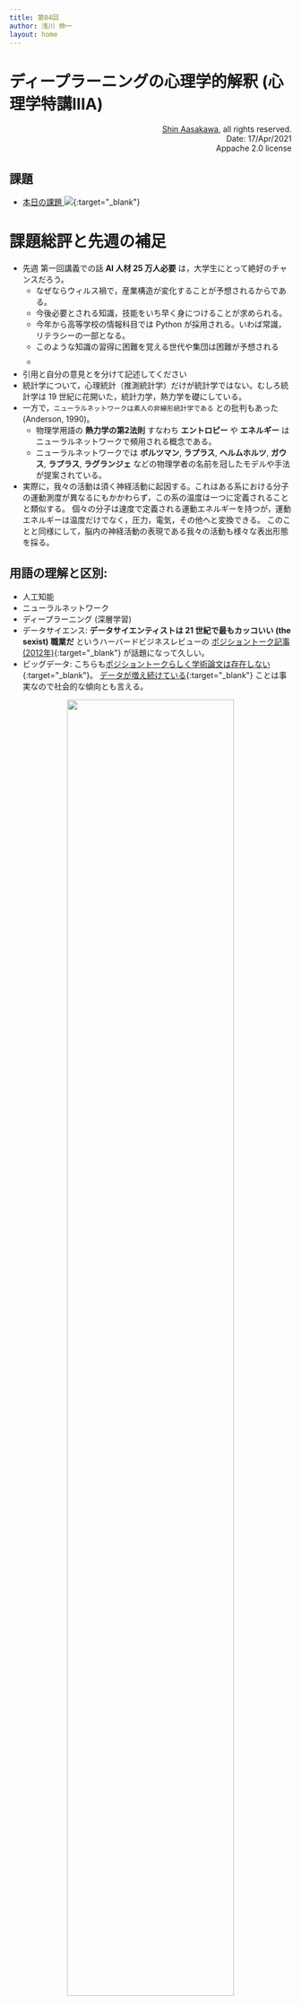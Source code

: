 ```yaml
---
title: 第04回
author: 浅川 伸一
layout: home
---
```



# ディープラーニングの心理学的解釈 (心理学特講IIIA)

<div align='right'>
<a href='mailto:educ0233@komazawa-u.ac.jp'>Shin Aasakawa</a>, all rights reserved.<br>
Date: 17/Apr/2021<br/>
Appache 2.0 license<br/>
</div>

<!--
# [ディープラーニングの心理学的解釈 (心理学特講IIIA)](https://komazawa-deep-learning.github.io/)

<div align='right'>
<a href='mailto:educ0233@komazawa-u.ac.jp'>Shin Aasakawa</a>, all rights reserved.<br>
Date: 15/May/2020<br/>
Appache 2.0 license<br/>
</div>

## 本日の学習目標
1. 課題総評と先週の補足
2. 先週の復習 [colab](https://colab.research.google.com/notebooks/welcome.ipynb?hl=ja){target="_blank"}
4. 用語の理解と区別:
5. 実習
6. ニューラルネットワークの歴史
-->

## 課題

- [本日の課題 <img src="../assets/colab_icon.svg">](https://github.com/komazawa-deep-learning/komazawa-deep-learning.github.io/blob/master/notebooks/2020_0515komazawa_assignment000.ipynb){:target="_blank"}


# 課題総評と先週の補足

- 先週 第一回講義での話 **AI 人材 25 万人必要** は，大学生にとって絶好のチャンスだろう。
    - なぜならウィルス禍で，産業構造が変化することが予想されるからである。
    - 今後必要とされる知識，技能をいち早く身につけることが求められる。
    - 今年から高等学校の情報科目では Python が採用される。いわば常識，リテラシーの一部となる。
    - このような知識の習得に困難を覚える世代や集団は困難が予想される
    - <font color="white" size="+2">You cannot teach an old dog new tricks.</font>
- 引用と自分の意見とを分けて記述してください
- 統計学について，心理統計（推測統計学）だけが統計学ではない。むしろ統計学は 19 世紀に花開いた，統計力学，熱力学を礎にしている。
- 一方で，`ニューラルネットワークは素人の非線形統計学である` との批判もあった(Anderson, 1990)。
    - 物理学用語の **熱力学の第2法則** すなわち **エントロピー** や **エネルギー** は ニューラルネットワークで頻用される概念である。
    - ニューラルネットワークでは **ボルツマン**, **ラプラス**, **ヘルムホルツ**, **ガウス**, **ラプラス**, **ラグランジェ**  などの物理学者の名前を冠したモデルや手法が提案されている。
- 実際に，我々の活動は須く神経活動に起因する。これはある系における分子の運動測度が異なるにもかかわらず，この系の温度は一つに定義されることと類似する。
個々の分子は速度で定義される運動エネルギーを持つが，運動エネルギーは温度だけでなく，圧力，電気，その他へと変換できる。
このことと同様にして，脳内の神経活動の表現である我々の活動も様々な表出形態を採る。

<!--
Authors:    J.A. Anderson, A. Pellionisz, E. Rosenfeld (eds.)
Title:      Neurocomputing 2: Directions for Research
Reference:  MIT Press, Cambridge (1990), Massachusetts

### ANNs are some kind of non-linear statistics for amateurs
-->


## 用語の理解と区別:
- 人工知能
- ニューラルネットワーク
- ディープラーニング (深層学習)
- データサイエンス: **データサイエンティストは 21 世紀で最もカッコいい (the sexist) 職業だ** というハーバードビジネスレビューの [ポジショントーク記事 (2012年)](https://hbr.org/2012/10/data-scientist-the-sexiest-job-of-the-21st-century){:target="_blank"} が話題になって久しい。
- ビッグデータ: こちらも[ポジショントークらしく学術論文は存在しない](https://bits.blogs.nytimes.com/2013/02/01/the-origins-of-big-data-an-etymological-detective-story/){:target="_blank"}。 [データが増え続けている](http://www.uvm.edu/pdodds/files/papers/others/2011/hilbert2011a.pdf){:target="_blank"}
 ことは事実なので社会的な傾向とも言える。

<div align="center">
<img src='https://komazawa-deep-learning.github.io/assets//2017Goodfellow_Fig1_4ja.svg' style="width:77%"></br>
Goodfellow et al. (2017) Fig.1 を改変
</div>

- 私見だが，ビッグデータの規模は，まだまだ足りないと考える。
例えば，我々の網膜から入力される視覚信号は一秒間に 60 回以下であろう。
そうでなければ天井にある蛍光灯は点滅して知覚されるはずである。
我々が蛍光灯を常灯光として認識できることから視覚情報処理過程は 1 秒間に 60 回以下のサンプリングしか行っていないとみなせる。
アニメーションでは 毎秒 30 回程度の場合もある。
一日 18 時間覚醒していて，その間に毎秒 60 枚の画像が視覚系に入力されていると考えると一日あたりの入力画像数は，60 (枚/秒) * 60 (秒/分) * 60 (分/時間) * 18 (時間) = 388,8000 である。
一日あたり 388 万枚以上の画像を見て乳児は視覚情報処理を発達させると考えると，入力データ数が 388 万以下のデータ解析では，新生児がさらされている視覚環境に換算すると一日以下であると言える。
- <font size="+1" color="teal">この授業では，**単純化，簡素化した行動モデルとして現在のディープラーニング (多層ニューラルネットワーク) モデルを捉え，心理学モデルとして解釈できるか考える**。</font>


## クイズ: 次の省略形を調べよ

- ANN: <font color="white">人工ニューラルネットワーク Artificial Neural Networks</font>
- BNN: <font color="white">生物学的ニューラルネットワーク Biological Neural Networks</font>
- CNN: <font color="white">畳み込みニューラルネットワーク Convolutional Neural Networks</font>
- DNN: <font color="white">深層ニューラルネットワーク Deep Neural Networks</font>

## 次の語の示すサイトを訪れ，それぞれどのようなサイトかを調べよ。
いずれも現在のエコシステムとしての役割を果たしている。

1. arXiv: <font color="white">論文置き場</font>
2. Colab: 
3. Github: <font color="white">プログラムのソースコード置き場</font>
4. Stack Oerflow: <font color="white">掲示板，ノウハウ集</font>
5. Reddit: <font color="white">掲示板，ただしビッグネーム本人が降臨することがある</font>

<!-- 
# AI を学ぶ人間のための心構え
- 無知蒙昧から来るブラックボックス的な恐怖を払拭するよう務める(現時点での技術的な裏付けに基づく啓蒙活動)
- 現在の技術から予測できる近未来の展望を語ることを忌避しない(謙遜は美徳ではない)

<center>
<img src="https://blogs-images.forbes.com/markhughes/files/2016/01/Terminator-2-1200x873.jpg" style="width:32%"> 
<img src="http://zatugaku1128.com/wp-content/uploads/2016/09/%E3%83%89%E3%83%A9%E3%81%88%E3%82%82%E3%82%93.png" style="width:20%"></br>
</center>

未来はどっち？ **It will depend on you.**

# クイズ
* 次の語の組み合わせのうち不適切なものを指摘せよ

1. IBM - Watson - Joapady
2. DeepMind - AlphaGo - 囲碁
3. Google 翻訳 - ペッパー
4. Uber - 自動運転
-->

---

## 文献

- [労働新聞平成31年2月25日号 知識を拡張する道具 人類の歴史の延長線上に](https://github.com/ShinAsakawa/2019komazawa/blob/master/master/2019laborNews.pdf){:target="_blank"}
- [イラストで学ぶ 人工知能概論](https://www.amazon.co.jp/gp/product/4061538233/) (KS情報科学専門書) ([谷口](http://ai.tanichu.com/), 2014)
<!--https://www.amazon.co.jp/gp/product/4061538233/ -->

<!--
- [Cognitive computational neuroscience](https://www.nature.com/articles/s41593-018-0210-5){target="_blank"}
-->
<!--- [Cognitive computational neuroscience](https://arxiv.org/abs/1807.11819)-->

<!--
## 小説，戯曲の中に現れた AI

- マリー・ウォルストンクラフト・シェリー　Mary Wallstoncraft Shelley，
  - フランケンシュタイン Frankenstein, or The Modern Prometheus 
  - [https://www.aozora.gr.jp/cards/001176/files/44904_35865.html](https://www.aozora.gr.jp/cards/001176/files/44904_35865.html){target="_blank"}
- カレル・チャペック　Karel Capek, 
  - ＲＵＲ ―ロッサム世界ロボット製作所 R.U.R. (Rossum's Universal Robots) 
  - [https://www.aozora.gr.jp/cards/001236/files/46345_23174.html](https://www.aozora.gr.jp/cards/001236/files/46345_23174.html){target="_blank"}
- アイザック・アシモフ Issac Asimov, 
  - われはロボット I, Robot 
  - [https://www.amazon.co.jp/dp/4150105359](https://www.amazon.co.jp/dp/4150105359){target="_blank"}
- アーサー・クラーク Arthur C. Clarke, 
  - 2001年宇宙の旅 2001: a Space Odyssey 
  - [https://www.amazon.co.jp/dp/415011000X](https://www.amazon.co.jp/dp/415011000X){target="_blank"}

## 映画 AI 
  - Matrix, Star Wars, Surrogate, ...

## TV anime
  - 鉄腕アトム，がんばれロボコン, ..., ガンダム，エヴァ，

# クイズ
* 小説，戯曲，に現れたロボット，人工知能を年代順に並べよ
1. アーサー・クラーク 2001 年宇宙の旅
2. アイザック・アシモフ われはロボット
3. カレル・チャペック ロボット
4. マリー・シェリー フランケンシュタイン
-->

## 3 つの分野の略史

|      |   人工知能        | ニューラルネットワーク|   心理学       |
|------|------------------|--------------------|----------------------|
|第一次 1950- |  記号処理         | パーセプトロン        | 認知革命 |
|      |  オモチャ問題     | ADALINE           |                     |
|      |                  | ネオコグニトロン     |                      |
|      |                  | アソシアトロン         |                      |
|第二次 1980- | Expert systems   | 誤差逆伝播法         | コネクショニスト     |
|      | Brooks           | リカレントニューラルネットワーク  | 脳画像研究       |
|      |                  | 強化学習  | 計算論的アプローチ |
|第三次 2010-|                  | ディープラーニング    |                      |
|      |                  | 畳み込みニューラルネットワーク       |                      |



## AI の分野
1. 推論，問題解決 Reasoning, problem solving
1. 知識表象 Knowledge representation
1. 計画 Planning
1. **学習 Learning**
1. **自然言語処理 Natural language processing**
1. **認識 Perception**
1. **ロボティクス Motion and manipulation**
1. 社会知能 Social intelligence
1. 創造性 Creativity
1. 一般知能 General intelligence

## AIの進歩の ５ つの要因

<!-- Karpathy Deep Reinforcement Learning: Pong from Pixels -->

1. 計算能力の向上 (ムーアの法則，GPU, ASIC)
2. データ爆発 (e.g. ImageNet, AMT),
3. アルゴリズムの改善 (e.g. 誤差逆伝播法, CNN, LSTM)
4. 基盤の整備 (Linux, TCP/IP, Git, ROS, PR2, AWS, TensorFlow)
5. エコシステム 情報共有 (arXiv, Git, Reddit, Quora, Stackoverflow, ...)

from [Karpathy's blog "Deep Reinforcement Learning: Pong from Pixels"](http://karpathy.github.io/2016/05/31/rl/)

## 考え方，背景，キーワード

- 構成論的アプローチ vs 分析的アプローチ （人工知能と心理学との関係）
- 神は細部に宿る God is in the detail.  あるいは 悪魔は細部に宿る (The devil is in the detail)
- Carbon chauvinism 日本語で炭素排外主義と訳します。これは本当だろうか？
- [p-値廃止の影響](https://komazawa-deep-learning.github.io//ban-of-p-values/){:target="_blank"}
- 計算論モデル

## 数学とモデル
数学的知識の詳細は不要だが，その精神は理解しておく必要がある。

- 万物は数なり --- ピタゴラス
- 宇宙は数学語で書かれている。数学なしでは迷宮を理解できない --- ガリレイ
- 作れなければ理解できたと言えない --- ファインマン

<!--
    - All things are number. --- Pythagras
    - (The universe) is written in mathematical language,%%and its characters are triangles, circles and other geometric figures, ... without which it is impossible to humanly understand a word; without these one is wandering in a dark labyrinth. --- Galileo Galilei
    - What I cannot create, I do not understand. --- [Richard Feynman](https://en.wikiquote.org/wiki/Richard_Feynman)
-->

<center>
<img src="https://archives.caltech.edu/pictures/1.10-29.jpg" style="width:84%"><br>
今際の際に黒板に書いてあったファインマンの言葉，[カリフォルニア工科大学アーカイブ写真](http://archives.caltech.edu/pictures/1.10-29.jpg)
</center>

- 若者よ，数学は理解するものではない，ただ慣れるだけだ --- フォン・ノイマン
- 科学は説明しないし，解釈もしない。ただモデルを作るだけである。この場合モデルとは観察された現象を説明する数学(的構成物)である。そのモデルは，ひとえに期待どおり正確であることで正当化される。 --- フォン・ノイマン
- われわれの宇宙はただ単に数学で記述されているだけではない。宇宙は数学である，我々は皆，大きな数学的実態の一部なのだ。--- テグマーク
<!-- ...Our universe isn't just described by math, but that it is math in the sense that we're all parts of a giant mathematical object... --- Max Tegmark -->

<!--
Neumann
  The sciences do not try to explain, they hardly even try to interpret, they mainly make models. By a model is meant a mathematical construct which, with the addition of certain verbal interpretations, describes observed phenomena. The justification of such a mathematical construct is solely and precisely that it is expected to work.

  Young man, in mathematics you don't understand things. You just get used to them. [von Neumann](https://en.wikiquote.org/wiki/John_von_Neumann)

  any discussion of the nature of intellectual effort in any field is difficult, unless it presupposes an easy, routine familiarity with that field. In mathematics this limitation becomes very severe. ---[von Neumann](https://en.wikiquote.org/wiki/John_von_Neumann)

Neumann
  If one has really technically penetrated a subject, things that previously seemed in complete contrast, might be purely mathematical transformations of each other.

[There's no sense in being precise when you don't even know what you're talking about](https://www.brainyquote.com/quotes/john_von_neumann_137953)
- John von Neumann.

Neumann
  I think that it is a relatively good approximation to truth — which is much too complicated to allow anything but approximations — that mathematical ideas originate in empirics. [John von Neumann](https://en.wikiquote.org/wiki/John_von_Neumann)
-->


---

# 実習

- [番組 nothotdog について](https://komazawa-deep-learning.github.io/nothotdog/){:target="_blannk"}
<!-- [nothotdog 体感デモ](https://github.com/ShinAsakawa/2019komazawa/blob/master/notebooks/nothotdog.ipynb)-->


- [初めての画像認識 <img src="https://raw.githubusercontent.com/komazawa-deep-learning/komazawa-deep-learning.github.io/4c5e1c665109926508b3fa505914b60b7237bf62/assets/colab_icon.svg">](https://github.com/komazawa-deep-learning/komazawa-deep-learning.github.io/blob/master/notebooks/2020_0515komazawa_ResNet50_demo.ipynb){:target="_blank"}



# ニューラルネットワークの歴史

<center>
<img src='https://komazawa-deep-learning.github.io/assets//imagenet_result2017.png' style='width:74%'><br/>
画像認識の進歩
</center>


<center>
	<img src="https://komazawa-deep-learning.github.io/assets//2019Jat_Mitchell_fig1.svg" style="width:74%"><br/>
	<img src="https://komazawa-deep-learning.github.io/assets//2019Jat_Mitchell_fig4.svg" style="width:84%"><br/>
</center>

## 第 1 次ニューロブーム

### 1950年代: 
- ウォーレン・マッカロックとワイルダー・ピッツによる **形式ニューロン** の提案
(サイバネティクスの創始者ノーバート・ウィーナーの集めた研究者集団)

<center>
<img src='https://komazawa-deep-learning.github.io/assets//mcculloch.jpg' style="width:38%">
<img src='https://komazawa-deep-learning.github.io/assets//pitts.jpg' style='width:50%'><br>
ウォーレン・マッカロック と ワイルダー・ピッツ<br>
<!--img src='../assets/mcculloch.jpg' style="width:19%">
<img src='../assets/pitts.jpg' style='width:25%'><br>-->
</center>

形式ニューロンは，シナプス結合荷重ベクトルと出力を決定するための伝達関数とで構成される(次式)

$$
y_i=\phi\left(\sum_jw_{ij}x_j\right),\label{eq:formal_neuron}
$$ 

ここで $y_i$ は $i$ 番目のニューロンの出力，$x_j$ は $j$ 番目のニューロンの出力，$w_{ij}$ はニューロン $i$ と $j$ との間の **シナプス結合荷重**。
$\phi$ は活性化関数。

<center>
<img src='https://komazawa-deep-learning.github.io/assets//Formal_r.svg' style="width:84%"><br>
形式ニューロン
</center>

---

## ローゼンブラット Rosenblatt のパーセプトロン

<center>
<img src='https://komazawa-deep-learning.github.io/assets//rosenblatt.jpg' style="width:49%"><br>
フランク・ローゼンブラット
</center>

<!--
$$
\mathbf{w}\leftarrow\mathbf{w}+\left(y-\hat{y}\right)\mathbf{x}
$$
-->

<center>
<img src='https://komazawa-deep-learning.github.io/assets//perceptron.png' style="width:74%"></br>
パーセプトロンの模式図 ミンスキーとパパート「パーセプトロン」より
</center>


<center>
<img src='https://komazawa-deep-learning.github.io/assets//Neuron_Hand-tuned.png' style="width:69%"></br>
ニューロンの模式図 wikipedia より
</center>

<!--
##  人工ニューロン

<center>
<img src='../assets/neuron.png' style="width:49%"><br>

<img src='../assets/neuron_model.jpeg' style="width:49%"<br>
</center>
-->

<!--
## パーセプトロンの学習

$$
\mathbf{w}\leftarrow\mathbf{w}+\left(y-\hat{y}\right)\mathbf{x}
$$
パーセプトロン perceptron は 3 層の階層型ネットワークでそれぞれ
S(sensory layer), A(associative layer), R(response layer) と呼ぶ。
$S\rightarrow A \rightarrow R$ のうち パーセプトロンの本質的な部分は
$A\rightarrow R$ の間の学習にある。

入力パターンに $P^+$ と $P^-$ とがある。
パーセプトロンは $P^+$ が入力されたとき $1$, $P^-$ のとき $0$ を出力する
機械である。
出力層($R$) の $i$ 番目のニューロンへの入力(膜電位の変化) $u_i$は
\begin{equation}
 u_i = \sum_j w_{ij}x_j - \theta_i = \left(w\right)_i\cdot\left(x\right)_i-\theta_i.\label{eq1}
\end{equation}
ここで中間層($A$)の $j$ 番目のニューロンの出力 $y_i$とこのニューロンとの
結合係数を$w_{ij}$、しきい値を$\theta_i$ とした。
このニューロンの出力$y_i$(活動電位、スパイク)は、

\begin{equation}
y_i = \lceil u_i\rceil
\qquad\left\{
\begin{array}{ll}
 1 & \mbox{if $u_i \ge 0$,}\\
 0 & \mbox{otherwize}
\end{array} \right.
\end{equation}

と表される。
-->

<!--
式(\ref{eq1})の意味を理解するために以下の図を参照

%
\footnote{
Minsky and Papert はパーセプトロンのベクトル表示について
悲観的な考え方を持っているようですが、ここでは理解のしやすさを
優先します。}%
$$
\mathbf{w}\rightarrow\mathbf{w}+\left(y-\hat{y}\right)\mathbf{x}
$$
-->

---

- 1960 年，ミンスキーとパパートの批判
- 第一次氷河期の到来

---

## 第 2 次ニューロブーム
- 1986 年，PDP ブック，俗に言うバイブル，発表
- 1989 年，バプニック，サポートベクターマシン発表
- 第二次氷河期の到来


---

## 第 3 次ニューロブーム

<!--
![大規模画像認識チャレンジの結果](./assets/ilsvrc2015.svg){#fig:ilsvrc2015 style="width:49%"}
-->

- 2013 ICLR スタート arXiv.org に予め論文を投稿，誰でも読める，誰でも批判できる。著者はそれに答えなければならない。あっという間にトップカンファレンスとなる
- 2013 Mikolov word2vec を発表

<center>
<img src='https://komazawa-deep-learning.github.io/assets//Mikolov_analogy.png' style='width:94%'><br>
Mikolovの類推課題
</center>

- 2013 DeepMind DQN を発表

<!--
<center>
<div class="row post-image-bg" markdown="0">
<video width="49%" autoplay loop markdown="0"> 
<source src="../assets/2015Mnih_DQN-Nature_Video1.mp4" type="video/mp4" markdown="0">
</video>
</div>

<video width="24%" markdown="0">
<source src="../assets/2015Mnih_DQN-Nature_Video2.mp4" type="video/mp4" markdown="0">
</video>
</div>
</center>
-->

<center>
<iframe width="320" height="400" src="https://komazawa-deep-learning.github.io/assets/2015Mnih_DQN-Nature_Video1.mp4" frameborder="0" allow="accelerometer; autoplay; encrypted-media; gyroscope; picture-in-picture" allowfullscreen></iframe>
<iframe width="320" height="400" src="https://komazawa-deep-learning.github.io/assets/2015Mnih_DQN-Nature_Video2.mp4" frameborder="0" allow="accelerometer; autoplay; encrypted-media; gyroscope; picture-in-picture" allowfullscreen></iframe><br>
</center>


<center>
<img src='https://komazawa-deep-learning.github.io/blob/master/assets/2015Mnih_DQNFig.png' style='width:84%'><br>
DQNの結果
</center>

<!--
<center>
<div class="row post-image-bg" markdown="0">
<video width="49%" markdown="0">
<source src="/assets/MOV_0013s.mp4" type="video/mp4" markdown="0">
</video>
</center>

<video width="49%" markdown="0">
<source src="/assets/MOV_0071s.mp4" type="video/mp4" markdown="0">
</video>
<video width="49%" markdown="0">
<source src="/assets/MOV_0072s.mp4" type="video/mp4" markdown="0">
</video>
-->

<!--- <a href="../assets/MOV_0013.mp4" target="_blank">ギャラガ 1</a>-->
- <a href="https://komazawa-deep-learning.github.io/assets//MOV_0071s.mp4" target="_blank">ギャラガのデモ</a>
<!--- <a href="../assets/MOV_0013s.mp4" target="_blank">ギャラガ 3</a>-->

<!--
<iframe width="640" height="400" src="../assets/MOV_0013s.mp4" frameborder="0" allow="accelerometer; autoplay; encrypted-media; gyroscope; picture-in-picture" allowfullscreen></iframe><br>

<iframe width="640" height="400" src="../assets/MOV_0071s.mp4" frameborder="0" allow="accelerometer; autoplay; encrypted-media; gyroscope; picture-in-picture" allowfullscreen></iframe><br>

<iframe width="640" height="400" src="../assets/MOV_0072s.mp4" frameborder="0" allow="accelerometer; autoplay; encrypted-media; gyroscope; picture-in-picture" allowfullscreen></iframe><br>
-->

---

- 2014 Neural Image Captioning が注目を集める。

<center>
<img src="https://komazawa-deep-learning.github.io/assets//17VISIOn-slide-WBE2-jumbo.jpg" style="width:88%"><br>
</center>

- Human: A group of men playing Frisbee in the park.
- Machine: A group of young people playing a game of Frisbee.

<!--
![Vinyals et. al (2014) より](./assets/2014Vinyals_Fig5_left.jpg){#fig:NIC2 style="width:49%"}<br>

![Vinyals et. al (2014) より](./assets/2014Vinyals_Fig5_right.jpg){#fig:NIC3 style="width:49%"}
-->

---

- 2015 画像生成技術が注目を浴びる

<center>
<img src="https://komazawa-deep-learning.github.io/assets/Tenn_deepdream.jpg" width="88%"><br/>
天安門前広場の夢 (撮影は自民解放軍の兵士に依頼した)
</center>
<!--![天安門前広場の夢(撮影は自民解放軍の兵士に依頼した)](https://komazawa-deep-learning.github.io/assets/Tenn_deepdream.jpg){#fig:deep_dream style="width:49%"}-->

<!-- 
- 2015 ディープラーニング，機械学習，ビッグデータ あるいはその心理学，発刊
-->

- 2015 人工知能学会が日本では「<span style="Color:Lime">深層学習</span>」と呼ぶことに決定する

---

- 2016 GAN が注目を浴びる

<center>
<img src="https://komazawa-deep-learning.github.io/assets//2016Reed_GAN_Text2Image1.svg" style="width:84%"><br>
Generative Adversarial Text to Image Synthesis <arXiv:1605.05396v2>
</center>

<center>
<img src="https://komazawa-deep-learning.github.io/assets//2016Reed_GAN_Text2Image.svg" style="width:84%"><br>
Generative Adversarial Text to Image Synthesis arXiv:1605.05396v2
</center>

---

- 2016 アメリカ合州国大統領候補の一人の発言を模倣する「ディープトランプ」がツィッター上で注目を集める

<center>
<img src="https://komazawa-deep-learning.github.io/assets//DeepTrumpf.jpg" style="width:39%">
<img src="https://komazawa-deep-learning.github.io/assets//DeepTrumpf2.png" style="width:59%"><br>
<img src="https://komazawa-deep-learning.github.io/assets//DeepTrumpfTweet.png" style="width:99%"></br>
</center>

- 2016 アルファ碁がイ・セドルを破る

<center>
<img src="https://komazawa-deep-learning.github.io/assets//2016AlphaGo_Fig1a.svg" style="width:84%"></br>
アルファ碁 Natureより
</center>



### ボストン・ダイナミクス社ビデオ
<!--<iframe width="200" height="120" src="https://www.youtube.com/embed/fRj34o4hN4I" frameborder="0" allow="accelerometer; autoplay; encrypted-media; gyroscope; picture-in-picture" allowfullscreen></iframe>-->

<center>
<iframe width="480" height="300" src="https://www.youtube.com/embed/rVlhMGQgDkY" frameborder="0" allow="accelerometer; autoplay; encrypted-media; gyroscope; picture-in-picture" allowfullscreen></iframe>

<iframe width="480" height="300" src="https://www.youtube.com/embed/tf7IEVTDjng" frameborder="0" allow="accelerometer; autoplay; encrypted-media; gyroscope; picture-in-picture" allowfullscreen></iframe>
</center>

<div align="center">
<iframe width="480" height="300" src="https://www.youtube.com/embed/8vIT2da6N_o" frameborder="0" allow="accelerometer; autoplay; encrypted-media; gyroscope; picture-in-picture" allowfullscreen></iframe><br>
source: <https://www.youtube.com/embed/8vIT2da6N_o>
</div>

<div align="center">
<iframe width="480" height="300" src="https://www.youtube.com/embed/fRj34o4hN4I" <!--https://www.youtube.com/embed/WcbGRBPkrps"--> frameborder="0" allow="accelerometer; autoplay; encrypted-media; gyroscope; picture-in-picture" allowfullscreen></iframe><br>
source: <https://www.youtube.com/embed/fRj34o4hN4I>
</div>

<!-- <center>
<iframe width="635" height="358" src="../assets/A Style-Based Generator Architecture for Generative Adversarial Networks.mp4"  frameborder="0" allow="accelerometer; autoplay; encrypted-media; gyroscope; picture-in-picture" allowfullscreen></iframe>
</center> -->

<div align="center">
<!--<iframe width="805" height="453" src="https://www.youtube.com/embed/WcbGRBPkrps" frameborder="0" allow="accelerometer; autoplay; encrypted-media; gyroscope; picture-in-picture" allowfullscreen></iframe>-->
<iframe width="480" height="300" src="https://www.youtube.com/embed/WcbGRBPkrps" frameborder="0" allow="accelerometer; autoplay; encrypted-media; gyroscope; picture-in-picture" allowfullscreen></iframe>
</div>

---

## フェイク画像の生成

<div align="center">
<img src="https://komazawa-deep-learning.github.io/assets//2018Chen_CartoonGAN.svg" style="width:94%">
</div>


<center>
<iframe width="480" height="300" src="https://www.youtube.com/embed/o46fcRl2yxE" frameborder="0" allow="accelerometer; autoplay; encrypted-media; gyroscope; picture-in-picture" allowfullscreen></iframe>
</center>

<div align="center">
<!--<iframe width="805" height="453" src="https://www.youtube.com/embed/G06dEcZ-QTg" frameborder="0" allow="accelerometer; autoplay; encrypted-media; gyroscope; picture-in-picture" allowfullscreen></iframe><br>-->
<iframe width="480" height="300" src="https://www.youtube.com/embed/G06dEcZ-QTg" frameborder="0" allow="accelerometer; autoplay; encrypted-media; gyroscope; picture-in-picture" allowfullscreen></iframe><br>
source: <https://youtu.be/G06dEcZ-QTg>
</div>
